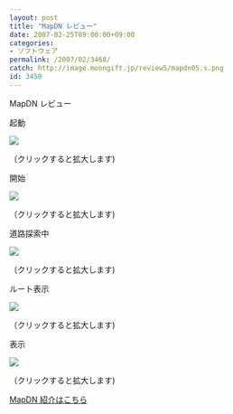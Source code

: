 ```yaml
---
layout: post
title: "MapDN レビュー"
date: 2007-02-25T09:00:00+09:00
categories:
- ソフトウェア
permalink: /2007/02/3468/
catch: http://image.moongift.jp/review5/mapdn05.s.png
id: 3450
---
```

MapDN レビュー  
<!--more-->

起動

  

[![](http://image.moongift.jp/review5/mapdn01.s.png)](http://image.moongift.jp/review5/mapdn01.png)  
  
（クリックすると拡大します)

  

開始

  

[![](http://image.moongift.jp/review5/mapdn02.s.png)](http://image.moongift.jp/review5/mapdn02.png)  
  
（クリックすると拡大します)

  

道路探索中

  

[![](http://image.moongift.jp/review5/mapdn05.s.png)](http://image.moongift.jp/review5/mapdn05.png)  
  
（クリックすると拡大します)

  

ルート表示

  

[![](http://image.moongift.jp/review5/mapdn04.s.png)](http://image.moongift.jp/review5/mapdn04.png)  
  
（クリックすると拡大します)

  

表示

  

[![](http://image.moongift.jp/review5/mapdn03.s.png)](http://image.moongift.jp/review5/mapdn03.png)  
  
（クリックすると拡大します)

  

[MapDN 紹介はこちら](http://fw.moongift.jp/intro/i-3467.html)

